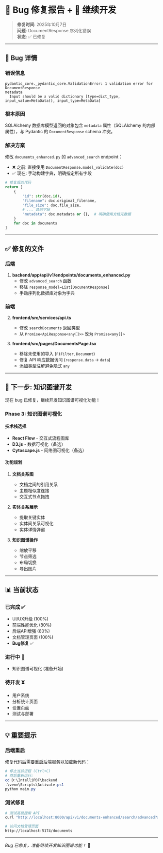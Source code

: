 # 🐛 Bug 修复报告 + 🚀 继续开发

> **修复时间**: 2025年10月7日  
> **问题**: DocumentResponse 序列化错误  
> **状态**: ✅ 已修复

---

## 🐛 Bug 详情

### 错误信息
```
pydantic_core._pydantic_core.ValidationError: 1 validation error for DocumentResponse
metadata
  Input should be a valid dictionary [type=dict_type, input_value=MetaData(), input_type=MetaData]
```

### 根本原因
SQLAlchemy 数据库模型返回的对象包含 `metadata` 属性（SQLAlchemy 的内部属性），与 Pydantic 的 `DocumentResponse` schema 冲突。

### 解决方案
修改 `documents_enhanced.py` 的 `advanced_search` endpoint：
- ❌ 之前: 直接使用 `DocumentResponse.model_validate(doc)`
- ✅ 现在: 手动构建字典，明确指定所有字段

```python
# 修复后的代码
return [
    {
        "id": str(doc.id),
        "filename": doc.original_filename,
        "file_size": doc.file_size,
        # ... 其他字段
        "metadata": doc.metadata or {},  # 明确使用文档元数据
    }
    for doc in documents
]
```

---

## ✅ 修复的文件

### 后端
1. **backend/app/api/v1/endpoints/documents_enhanced.py**
   - 修改 `advanced_search` 函数
   - 移除 `response_model=List[DocumentResponse]`
   - 手动序列化数据库对象为字典

### 前端
2. **frontend/src/services/api.ts**
   - 修改 `searchDocuments` 返回类型
   - 从 `Promise<ApiResponse<any[]>>` 改为 `Promise<any[]>`

3. **frontend/src/pages/DocumentsPage.tsx**
   - 移除未使用的导入 (`FiFilter`, `Document`)
   - 修复 API 响应数据访问 (`response.data` → `data`)
   - 添加类型注解避免隐式 `any`

---

## 🎯 下一步: 知识图谱开发

现在 bug 已修复，继续开发知识图谱可视化功能！

### Phase 3: 知识图谱可视化

#### 技术栈选择
- **React Flow** - 交互式流程图库
- **D3.js** - 数据可视化（备选）
- **Cytoscape.js** - 网络图可视化（备选）

#### 功能规划
1. **文档关系图**
   - 文档之间的引用关系
   - 主题相似度连接
   - 交互式节点拖拽

2. **实体关系展示**
   - 提取关键实体
   - 实体间关系可视化
   - 实体详情弹窗

3. **知识图谱操作**
   - 缩放平移
   - 节点筛选
   - 布局切换
   - 导出图片

---

## 📊 当前状态

### 已完成 ✅
- UI/UX升级 (100%)
- 前端性能优化 (80%)
- 后端API增强 (60%)
- 文档管理页面 (100%)
- **Bug修复** ✅

### 进行中 🚧
- 知识图谱可视化 (准备开始)

### 待开发 ⏳
- 用户系统
- 分析统计页面
- 设置页面
- 测试与部署

---

## 💡 重要提示

### 后端重启
修复代码后需要重启后端服务以加载新代码：

```powershell
# 停止当前进程 (Ctrl+C)
# 然后重新运行:
cd D:\IntelliPDF\backend
.\venv\Scripts\Activate.ps1
python main.py
```

### 测试修复
```bash
# 测试高级搜索 API
curl "http://localhost:8000/api/v1/documents-enhanced/search/advanced?sort_by=created_at&sort_order=desc&limit=50"

# 访问文档管理页面
http://localhost:5174/documents
```

---

*Bug 已修复，准备继续开发知识图谱功能！* 🚀
